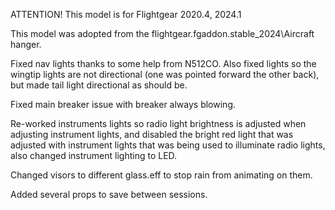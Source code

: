 ATTENTION!
This model is for Flightgear 2020.4, 2024.1

This model was adopted from the flightgear.fgaddon.stable_2024\Aircraft hanger.




Fixed nav lights thanks to some help from N512CO. Also fixed lights so the wingtip lights are not directional (one was pointed forward the other back), but made tail light directional as should be.

Fixed main breaker issue with breaker always blowing.

Re-worked instruments lights so radio light brightness is adjusted when adjusting instrument lights, and disabled the bright red light that was adjusted with instrument lights that was being used to illuminate radio lights, also changed instrument lighting to LED. 

Changed visors to different glass.eff to stop rain from animating on them. 

Added several props to save between sessions.

